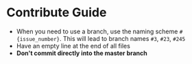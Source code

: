 Contribute Guide
================

* When you need to use a branch, use the naming scheme `#{issue_number}`. This will lead to branch names `#3`, `#23`, `#245`
* Have an empty line at the end of all files
* **Don't commit directly into the master branch**
